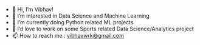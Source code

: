 - 👋 Hi, I’m Vibhav!
- 👀 I’m interested in Data Science and Machine Learning
- 🌱 I’m currently doing Python related ML projects
- 💞️ I’d love to work on some Sports related Data Science/Analytics project
- 📫 How to reach me : vibhavwrk@gmail.com

<!---
Vibhav20/Vibhav20 is a ✨ special ✨ repository because its `README.md` (this file) appears on your GitHub profile.
You can click the Preview link to take a look at your changes.
--->

